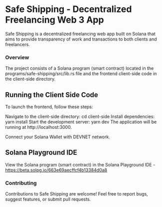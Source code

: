 # Safe Shipping - Decentralized Freelancing Web 3 App
Safe Shipping is a decentralized freelancing web app built on Solana that aims to provide transparency of work and transactions to both clients and freelancers.

### Overview
The project consists of a Solana program (smart contract) located in the programs/safe-shipping/src/lib.rs file and the frontend client-side code in the client-side directory.

## Running the Client Side Code
To launch the frontend, follow these steps:

Navigate to the client-side directory:
cd client-side
Install dependencies:
yarn install
Start the development server:
yarn dev
The application will be running at http://localhost:3000.

Connect your Solana Wallet with DEVNET network.

## Solana Playground IDE
View the Solana program (smart contract) in the Solana Playground IDE - https://beta.solpg.io/663e69aecffcf4b13384d0a8

### Contributing
Contributions to Safe Shipping are welcome! Feel free to report bugs, suggest features, or submit pull requests.
